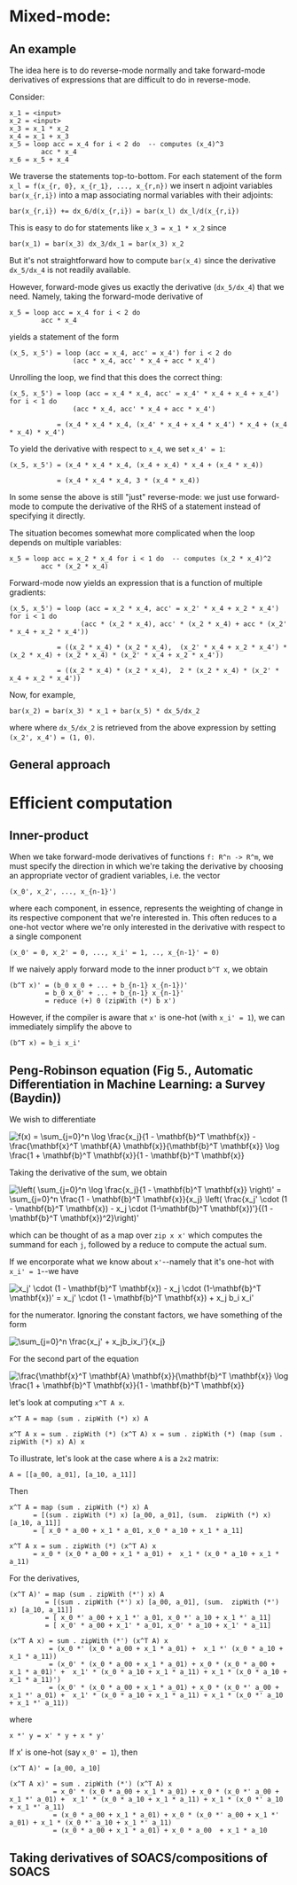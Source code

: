 # Mixed-mode:

## An example

The idea here is to do reverse-mode normally and take forward-mode
derivatives of expressions that are difficult to do in reverse-mode.

Consider:

    x_1 = <input>
    x_2 = <input>
    x_3 = x_1 * x_2
    x_4 = x_1 + x_3
    x_5 = loop acc = x_4 for i < 2 do  -- computes (x_4)^3
            acc * x_4
    x_6 = x_5 + x_4

We traverse the statements top-to-bottom. For each statement of the
form `x_l = f(x_{r, 0}, x_{r_1}, ..., x_{r,n})` we insert n adjoint
variables `bar(x_{r,i})` into a map associating normal variables with
their adjoints:

    bar(x_{r,i}) += dx_6/d(x_{r,i}) = bar(x_l) dx_l/d(x_{r,i})

This is easy to do for statements like `x_3 = x_1 * x_2` since

    bar(x_1) = bar(x_3) dx_3/dx_1 = bar(x_3) x_2

But it's not straightforward how to compute `bar(x_4)` since the
derivative `dx_5/dx_4` is not readily available.

However, forward-mode gives us exactly the derivative (`dx_5/dx_4`)
that we need. Namely, taking the forward-mode derivative of

    x_5 = loop acc = x_4 for i < 2 do
            acc * x_4

yields a statement of the form

    (x_5, x_5') = loop (acc = x_4, acc' = x_4') for i < 2 do
                    (acc * x_4, acc' * x_4 + acc * x_4')

Unrolling the loop, we find that this does the correct thing:

    (x_5, x_5') = loop (acc = x_4 * x_4, acc' = x_4' * x_4 + x_4 + x_4') for i < 1 do
                    (acc * x_4, acc' * x_4 + acc * x_4')

                = (x_4 * x_4 * x_4, (x_4' * x_4 + x_4 * x_4') * x_4 + (x_4 * x_4) * x_4')

To yield the derivative with respect to `x_4`, we set `x_4' = 1`:

    (x_5, x_5') = (x_4 * x_4 * x_4, (x_4 + x_4) * x_4 + (x_4 * x_4))

                = (x_4 * x_4 * x_4, 3 * (x_4 * x_4))

In some sense the above is still "just" reverse-mode: we just use forward-mode to compute the
derivative of the RHS of a statement instead of specifying it directly.

The situation becomes somewhat more complicated when the loop depends on multiple variables:

    x_5 = loop acc = x_2 * x_4 for i < 1 do  -- computes (x_2 * x_4)^2
            acc * (x_2 * x_4)

Forward-mode now yields an expression that is a function of multiple gradients:

    (x_5, x_5') = loop (acc = x_2 * x_4, acc' = x_2' * x_4 + x_2 * x_4') for i < 1 do
                      (acc * (x_2 * x_4), acc' * (x_2 * x_4) + acc * (x_2' * x_4 + x_2 * x_4'))

                = ((x_2 * x_4) * (x_2 * x_4),  (x_2' * x_4 + x_2 * x_4') * (x_2 * x_4) + (x_2 * x_4) * (x_2' * x_4 + x_2 * x_4'))

                = ((x_2 * x_4) * (x_2 * x_4),  2 * (x_2 * x_4) * (x_2' * x_4 + x_2 * x_4'))

Now, for example,

    bar(x_2) = bar(x_3) * x_1 + bar(x_5) * dx_5/dx_2

where where `dx_5/dx_2` is retrieved from the above expression by setting `(x_2', x_4') = (1, 0)`.

## General approach

# Efficient computation

## Inner-product

When we take forward-mode derivatives of functions `f: R^n -> R^m`, we
must specify the direction in which we're taking the derivative by
choosing an appropriate vector of gradient variables, i.e. the vector

    (x_0', x_2', ..., x_{n-1}')

where each component, in essence, represents the weighting of change
in its respective component that we're interested in. This often
reduces to a one-hot vector where we're only interested in the
derivative with respect to a single component

    (x_0' = 0, x_2' = 0, ..., x_i' = 1, .., x_{n-1}' = 0)

If we naively apply forward mode to the inner product `b^T x`, we obtain

    (b^T x)' = (b_0 x_0 + ... + b_{n-1} x_{n-1})'
	         = b_0 x_0' + ... + b_{n-1} x_{n-1}'
			 = reduce (+) 0 (zipWith (*) b x')
		 
However, if the compiler is aware that `x'` is one-hot (with `x_i' = 1`), we can immediately simplify
the above to
 
    (b^T x) = b_i x_i'
	
## Peng-Robinson equation (Fig 5., Automatic Differentiation in Machine Learning: a Survey (Baydin))

We wish to differentiate

![f(x) = \sum_{j=0}^n \log \frac{x_j}{1 - \mathbf{b}^T \mathbf{x}} - \frac{\mathbf{x}^T \mathbf{A} \mathbf{x}}{\mathbf{b}^T \mathbf{x}} \log \frac{1  + \mathbf{b}^T \mathbf{x}}{1 - \mathbf{b}^T \mathbf{x}}](https://render.githubusercontent.com/render/math?math=f(x)%20%3D%20%5Csum_%7Bj%3D0%7D%5En%20%5Clog%20%5Cfrac%7Bx_j%7D%7B1%20-%20%5Cmathbf%7Bb%7D%5ET%20%5Cmathbf%7Bx%7D%7D%20-%20%5Cfrac%7B%5Cmathbf%7Bx%7D%5ET%20%5Cmathbf%7BA%7D%20%5Cmathbf%7Bx%7D%7D%7B%5Cmathbf%7Bb%7D%5ET%20%5Cmathbf%7Bx%7D%7D%20%5Clog%20%5Cfrac%7B1%20%20%2B%20%5Cmathbf%7Bb%7D%5ET%20%5Cmathbf%7Bx%7D%7D%7B1%20-%20%5Cmathbf%7Bb%7D%5ET%20%5Cmathbf%7Bx%7D%7D)

Taking the derivative of the sum, we obtain

![\left( \sum_{j=0}^n \log \frac{x_j}{1 - \mathbf{b}^T \mathbf{x}} \right)' = \sum_{j=0}^n \frac{1 - \mathbf{b}^T \mathbf{x}}{x_j} \left( \frac{x_j' \cdot  (1 - \mathbf{b}^T \mathbf{x}) - x_j \cdot (1-\mathbf{b}^T \mathbf{x})'}{(1 - \mathbf{b}^T \mathbf{x})^2}\right)'](https://render.githubusercontent.com/render/math?math=%5Cleft(%20%5Csum_%7Bj%3D0%7D%5En%20%5Clog%20%5Cfrac%7Bx_j%7D%7B1%20-%20%5Cmathbf%7Bb%7D%5ET%20%5Cmathbf%7Bx%7D%7D%20%5Cright)'%20%3D%20%5Csum_%7Bj%3D0%7D%5En%20%5Cfrac%7B1%20-%20%5Cmathbf%7Bb%7D%5ET%20%5Cmathbf%7Bx%7D%7D%7Bx_j%7D%20%5Cleft(%20%5Cfrac%7Bx_j'%20%5Ccdot%20%20(1%20-%20%5Cmathbf%7Bb%7D%5ET%20%5Cmathbf%7Bx%7D)%20-%20x_j%20%5Ccdot%20(1-%5Cmathbf%7Bb%7D%5ET%20%5Cmathbf%7Bx%7D)'%7D%7B(1%20-%20%5Cmathbf%7Bb%7D%5ET%20%5Cmathbf%7Bx%7D)%5E2%7D%5Cright)')

which can be thought of as a map over `zip x x'` which computes the summand for each `j`, followed by a reduce to compute the actual sum.

If we encorporate what we know about `x'`--namely that it's one-hot with `x_i' = 1`--we have

![x_j' \cdot  (1 - \mathbf{b}^T \mathbf{x}) - x_j \cdot (1-\mathbf{b}^T \mathbf{x})' = x_j' \cdot (1 - \mathbf{b}^T \mathbf{x}) + x_j b_i x_i'](https://render.githubusercontent.com/render/math?math=x_j'%20%5Ccdot%20%20(1%20-%20%5Cmathbf%7Bb%7D%5ET%20%5Cmathbf%7Bx%7D)%20-%20x_j%20%5Ccdot%20(1-%5Cmathbf%7Bb%7D%5ET%20%5Cmathbf%7Bx%7D)'%20%3D%20x_j'%20%5Ccdot%20(1%20-%20%5Cmathbf%7Bb%7D%5ET%20%5Cmathbf%7Bx%7D)%20%2B%20x_j%20b_i%20x_i')

for the numerator. Ignoring the constant factors, we have something of the form

![\sum_{j=0}^n \frac{x_j' + x_jb_ix_i'}{x_j}](https://render.githubusercontent.com/render/math?math=%5Csum_%7Bj%3D0%7D%5En%20%5Cfrac%7Bx_j'%20%2B%20x_jb_ix_i'%7D%7Bx_j%7D)


For the second part of the equation

![\frac{\mathbf{x}^T \mathbf{A} \mathbf{x}}{\mathbf{b}^T \mathbf{x}} \log \frac{1  + \mathbf{b}^T \mathbf{x}}{1 - \mathbf{b}^T \mathbf{x}}](https://render.githubusercontent.com/render/math?math=%20%5Cfrac%7B%5Cmathbf%7Bx%7D%5ET%20%5Cmathbf%7BA%7D%20%5Cmathbf%7Bx%7D%7D%7B%5Cmathbf%7Bb%7D%5ET%20%5Cmathbf%7Bx%7D%7D%20%5Clog%20%5Cfrac%7B1%20%20%2B%20%5Cmathbf%7Bb%7D%5ET%20%5Cmathbf%7Bx%7D%7D%7B1%20-%20%5Cmathbf%7Bb%7D%5ET%20%5Cmathbf%7Bx%7D%7D)

let's look at computing `x^T A x`.

    x^T A = map (sum . zipWith (*) x) A
	
	x^T A x = sum . zipWith (*) (x^T A) x = sum . zipWith (*) (map (sum . zipWith (*) x) A) x
	
To illustrate, let's look at the case where `A` is a `2x2` matrix:

    A = [[a_00, a_01], [a_10, a_11]]
	
Then

    x^T A = map (sum . zipWith (*) x) A 
	      = [(sum . zipWith (*) x) [a_00, a_01], (sum.  zipWith (*) x) [a_10, a_11]]
		  = [ x_0 * a_00 + x_1 * a_01, x_0 * a_10 + x_1 * a_11]
		  
    x^T A x = sum . zipWith (*) (x^T A) x 
	      = x_0 * (x_0 * a_00 + x_1 * a_01) +  x_1 * (x_0 * a_10 + x_1 * a_11)
		  
For the derivatives,

    (x^T A)' = map (sum . zipWith (*') x) A 
	         = [(sum . zipWith (*') x) [a_00, a_01], (sum.  zipWith (*') x) [a_10, a_11]]
		     = [ x_0 *' a_00 + x_1 *' a_01, x_0 *' a_10 + x_1 *' a_11]
		     = [ x_0' * a_00 + x_1' * a_01, x_0' * a_10 + x_1' * a_11]
			 
    (x^T A x) = sum . zipWith (*') (x^T A) x
	          = (x_0 *' (x_0 * a_00 + x_1 * a_01) +  x_1 *' (x_0 * a_10 + x_1 * a_11))
	          = (x_0' * (x_0 * a_00 + x_1 * a_01) + x_0 * (x_0 * a_00 + x_1 * a_01)' +  x_1' * (x_0 * a_10 + x_1 * a_11) + x_1 * (x_0 * a_10 + x_1 * a_11)')
	          = (x_0' * (x_0 * a_00 + x_1 * a_01) + x_0 * (x_0 *' a_00 + x_1 *' a_01) +  x_1' * (x_0 * a_10 + x_1 * a_11) + x_1 * (x_0 *' a_10 + x_1 *' a_11))
			  
where

    x *' y = x' * y + x * y'

If x' is one-hot (say `x_0' = 1`), then

    (x^T A)' = [a_00, a_10]
	
    (x^T A x)' = sum . zipWith (*') (x^T A) x
	           = x_0' * (x_0 * a_00 + x_1 * a_01) + x_0 * (x_0 *' a_00 + x_1 *' a_01) +  x_1' * (x_0 * a_10 + x_1 * a_11) + x_1 * (x_0 *' a_10 + x_1 *' a_11)
	           = (x_0 * a_00 + x_1 * a_01) + x_0 * (x_0 *' a_00 + x_1 *' a_01) + x_1 * (x_0 *' a_10 + x_1 *' a_11)
	           = (x_0 * a_00 + x_1 * a_01) + x_0 * a_00  + x_1 * a_10 

## Taking derivatives of SOACS/compositions of SOACS

